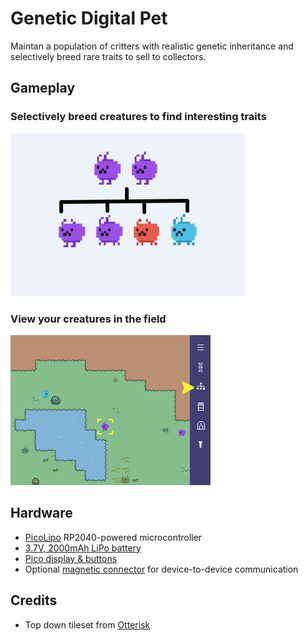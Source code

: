 # Genetic Digital Pet

Maintan a population of critters with realistic genetic inheritance and selectively breed rare traits to sell to collectors.

## Gameplay

### Selectively breed creatures to find interesting traits

![](https://github.com/GarethMurden/genetibit/blob/master/inheritance_example.png?raw=true)

### View your creatures in the field

![](https://github.com/GarethMurden/genetibit/blob/master/screenshot.png?raw=true)


## Hardware

- [PicoLipo](https://thepihut.com/products/pico-lipo?variant=40824959467715) RP2040-powered microcontroller
- [3.7V, 2000mAh LiPo battery](https://thepihut.com/products/2000mah-3-7v-lipo-battery?variant=42143258050755)
- [Pico display & buttons](https://thepihut.com/products/pico-display-pack-2-8?variant=43884934791363)
- Optional [magnetic connector](https://thepihut.com/products/diy-magnetic-connector-straight-angle-five-contact-pins?variant=42058938253507) for device-to-device communication


## Credits

- Top down tileset from [Otterisk](https://otterisk.itch.io/)
